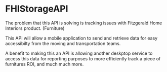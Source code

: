 # FHIStorageAPI

The problem that this API is solving is tracking issues with Fitzgerald Home Interiors product. (Furniture)

This API will allow a mobile application to send and retrieve data for easy accessibilty from the moving and transportation teams. 

A benefit to making this an API is allowing another deskptop service to access this data for reporting purposes to more efficiently track a piece of furnitures ROI, and much much more.

